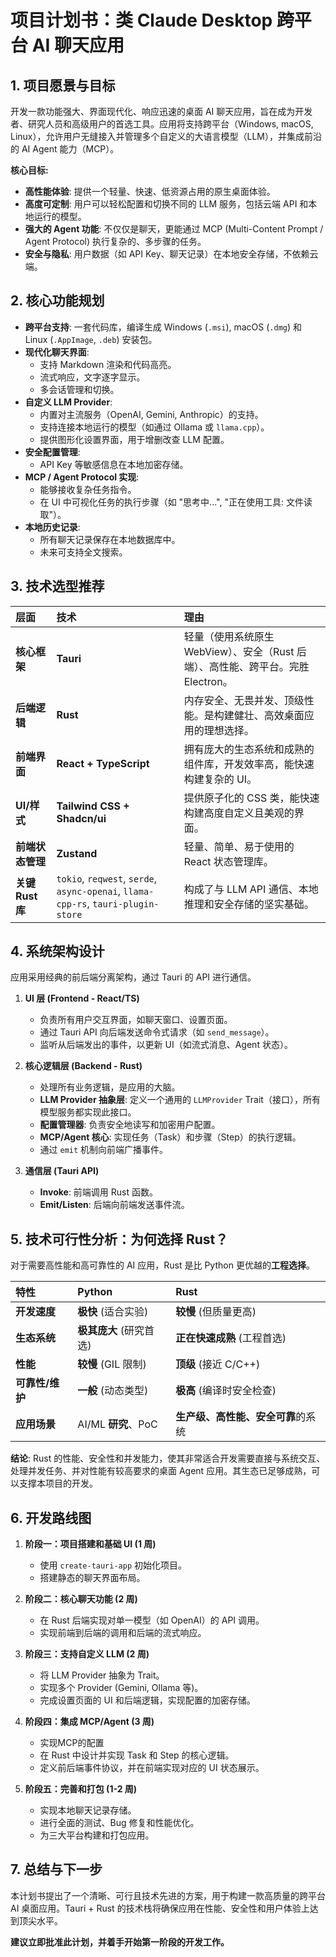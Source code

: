 # 项目计划书：类 Claude Desktop 跨平台 AI 聊天应用

## 1. 项目愿景与目标

开发一款功能强大、界面现代化、响应迅速的桌面 AI 聊天应用，旨在成为开发者、研究人员和高级用户的首选工具。应用将支持跨平台（Windows, macOS, Linux），允许用户无缝接入并管理多个自定义的大语言模型（LLM），并集成前沿的 AI Agent 能力（MCP）。

**核心目标:**

*   **高性能体验**: 提供一个轻量、快速、低资源占用的原生桌面体验。
*   **高度可定制**: 用户可以轻松配置和切换不同的 LLM 服务，包括云端 API 和本地运行的模型。
*   **强大的 Agent 功能**: 不仅仅是聊天，更能通过 MCP (Multi-Content Prompt / Agent Protocol) 执行复杂的、多步骤的任务。
*   **安全与隐私**: 用户数据（如 API Key、聊天记录）在本地安全存储，不依赖云端。

## 2. 核心功能规划

*   **跨平台支持**: 一套代码库，编译生成 Windows (`.msi`), macOS (`.dmg`) 和 Linux (`.AppImage`, `.deb`) 安装包。
*   **现代化聊天界面**:
    *   支持 Markdown 渲染和代码高亮。
    *   流式响应，文字逐字显示。
    *   多会话管理和切换。
*   **自定义 LLM Provider**:
    *   内置对主流服务（OpenAI, Gemini, Anthropic）的支持。
    *   支持连接本地运行的模型（如通过 Ollama 或 `llama.cpp`）。
    *   提供图形化设置界面，用于增删改查 LLM 配置。
*   **安全配置管理**:
    *   API Key 等敏感信息在本地加密存储。
*   **MCP / Agent Protocol 实现**:
    *   能够接收复杂任务指令。
    *   在 UI 中可视化任务的执行步骤（如 "思考中...", "正在使用工具: 文件读取"）。
*   **本地历史记录**:
    *   所有聊天记录保存在本地数据库中。
    *   未来可支持全文搜索。

## 3. 技术选型推荐

| 层面 | 技术 | 理由 |
| :--- | :--- | :--- |
| **核心框架** | **Tauri** | 轻量（使用系统原生 WebView）、安全（Rust 后端）、高性能、跨平台。完胜 Electron。 |
| **后端逻辑** | **Rust** | 内存安全、无畏并发、顶级性能。是构建健壮、高效桌面应用的理想选择。 |
| **前端界面** | **React + TypeScript** | 拥有庞大的生态系统和成熟的组件库，开发效率高，能快速构建复杂的 UI。 |
| **UI/样式** | **Tailwind CSS + Shadcn/ui** | 提供原子化的 CSS 类，能快速构建高度自定义且美观的界面。 |
| **前端状态管理** | **Zustand** | 轻量、简单、易于使用的 React 状态管理库。 |
| **关键 Rust 库** | `tokio`, `reqwest`, `serde`, `async-openai`, `llama-cpp-rs`, `tauri-plugin-store` | 构成了与 LLM API 通信、本地推理和安全存储的坚实基础。 |

## 4. 系统架构设计

应用采用经典的前后端分离架构，通过 Tauri 的 API 进行通信。

1.  **UI 层 (Frontend - React/TS)**
    *   负责所有用户交互界面，如聊天窗口、设置页面。
    *   通过 Tauri API 向后端发送命令式请求（如 `send_message`）。
    *   监听从后端发出的事件，以更新 UI（如流式消息、Agent 状态）。

2.  **核心逻辑层 (Backend - Rust)**
    *   处理所有业务逻辑，是应用的大脑。
    *   **LLM Provider 抽象层**: 定义一个通用的 `LLMProvider` Trait（接口），所有模型服务都实现此接口。
    *   **配置管理器**: 负责安全地读写和加密用户配置。
    *   **MCP/Agent 核心**: 实现任务（Task）和步骤（Step）的执行逻辑。
    *   通过 `emit` 机制向前端广播事件。

3.  **通信层 (Tauri API)**
    *   **Invoke**: 前端调用 Rust 函数。
    *   **Emit/Listen**: 后端向前端发送事件流。

## 5. 技术可行性分析：为何选择 Rust？

对于需要高性能和高可靠性的 AI 应用，Rust 是比 Python 更优越的**工程选择**。

| 特性 | Python | Rust |
| :--- | :--- | :--- |
| **开发速度** | **极快** (适合实验) | **较慢** (但质量更高) |
| **生态系统** | **极其庞大** (研究首选) | **正在快速成熟** (工程首选) |
| **性能** | **较慢** (GIL 限制) | **顶级** (接近 C/C++) |
| **可靠性/维护** | **一般** (动态类型) | **极高** (编译时安全检查) |
| **应用场景** | AI/ML **研究**、PoC | **生产级、高性能、安全可靠**的系统 |

**结论**: Rust 的性能、安全性和并发能力，使其非常适合开发需要直接与系统交互、处理并发任务、并对性能有较高要求的桌面 Agent 应用。其生态已足够成熟，可以支撑本项目的开发。

## 6. 开发路线图

1.  **阶段一：项目搭建和基础 UI (1 周)**
    *   使用 `create-tauri-app` 初始化项目。
    *   搭建静态的聊天界面布局。

2.  **阶段二：核心聊天功能 (2 周)**
    *   在 Rust 后端实现对单一模型（如 OpenAI）的 API 调用。
    *   实现前端到后端的调用和后端的流式响应。

3.  **阶段三：支持自定义 LLM (2 周)**
    *   将 LLM Provider 抽象为 Trait。
    *   实现多个 Provider (Gemini, Ollama 等)。
    *   完成设置页面的 UI 和后端逻辑，实现配置的加密存储。

4.  **阶段四：集成 MCP/Agent (3 周)**
    *   实现MCP的配置
    *   在 Rust 中设计并实现 Task 和 Step 的核心逻辑。
    *   定义前后端事件协议，并在前端实现对应的 UI 状态展示。

5.  **阶段五：完善和打包 (1-2 周)**
    *   实现本地聊天记录存储。
    *   进行全面的测试、Bug 修复和性能优化。
    *   为三大平台构建和打包应用。

## 7. 总结与下一步

本计划书提出了一个清晰、可行且技术先进的方案，用于构建一款高质量的跨平台 AI 桌面应用。Tauri + Rust 的技术栈将确保应用在性能、安全性和用户体验上达到顶尖水平。

**建议立即批准此计划，并着手开始第一阶段的开发工作。**
